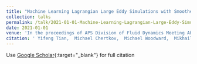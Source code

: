 ```yaml
---
title: "Machine Learning Lagrangian Large Eddy Simulations with Smoothed Particle Hydrodynamics"
collection: talks
permalink: /talk/2021-01-01-Machine-Learning-Lagrangian-Large-Eddy-Simulations-with-Smoothed-Particle-Hydrodynamics
date: 2021-01-01
venue: 'In the proceedings of APS Division of Fluid Dynamics Meeting Abstracts'
citation: ' Yifeng Tian,  Michael Chertkov,  Michael Woodward,  Mikhail Stepanov,  Chris Fryer,  Criston Hyett,  Daniel Livescu, &quot;Machine Learning Lagrangian Large Eddy Simulations with Smoothed Particle Hydrodynamics.&quot; In the proceedings of APS Division of Fluid Dynamics Meeting Abstracts, 2021.'
---
```

Use [Google Scholar](https://scholar.google.com/scholar?q=Machine+Learning+Lagrangian+Large+Eddy+Simulations+with+Smoothed+Particle+Hydrodynamics){:target="_blank"} for full citation